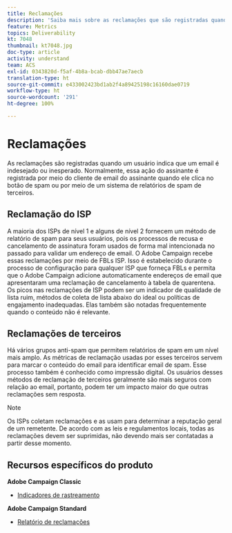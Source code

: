 ```yaml
---
title: Reclamações
description: 'Saiba mais sobre as reclamações que são registradas quando um usuário indica que um email é indesejado ou inesperado. '
feature: Metrics
topics: Deliverability
kt: 7048
thumbnail: kt7048.jpg
doc-type: article
activity: understand
team: ACS
exl-id: 0343820d-f5af-4b8a-bcab-dbb47ae7aecb
translation-type: ht
source-git-commit: e433002423bd1ab2f4a89425198c16160dae0719
workflow-type: ht
source-wordcount: '291'
ht-degree: 100%

---
```


# Reclamações

As reclamações são registradas quando um usuário indica que um email é indesejado ou inesperado. Normalmente, essa ação do assinante é registrada por meio do cliente de email do assinante quando ele clica no botão de spam ou por meio de um sistema de relatórios de spam de terceiros.

## Reclamação do ISP

A maioria dos ISPs de nível 1 e alguns de nível 2 fornecem um método de relatório de spam para seus usuários, pois os processos de recusa e cancelamento de assinatura foram usados de forma mal intencionada no passado para validar um endereço de email. O Adobe Campaign recebe essas reclamações por meio de FBLs ISP. Isso é estabelecido durante o processo de configuração para qualquer ISP que forneça FBLs e permita que o Adobe Campaign adicione automaticamente endereços de email que apresentaram uma reclamação de cancelamento à tabela de quarentena. Os picos nas reclamações de ISP podem ser um indicador de qualidade de lista ruim, métodos de coleta de lista abaixo do ideal ou políticas de engajamento inadequadas. Elas também são notadas frequentemente quando o conteúdo não é relevante.

## Reclamações de terceiros

Há vários grupos anti-spam que permitem relatórios de spam em um nível mais amplo. As métricas de reclamação usadas por esses terceiros servem para marcar o conteúdo do email para identificar email de spam. Esse processo também é conhecido como impressão digital. Os usuários desses métodos de reclamação de terceiros geralmente são mais seguros com relação ao email, portanto, podem ter um impacto maior do que outras reclamações sem resposta.

>[!NOTE]
>
>Os ISPs coletam reclamações e as usam para determinar a reputação geral de um remetente. De acordo com as leis e regulamentos locais, todas as reclamações devem ser suprimidas, não devendo mais ser contatadas a partir desse momento.

## Recursos específicos do produto

**Adobe Campaign Classic**

* [Indicadores de rastreamento](https://experienceleague.adobe.com/docs/campaign-classic/using/reporting/reports-on-deliveries/delivery-reports.html?lang=pt-BR#tracking-indicators)

**Adobe Campaign Standard**

* [Relatório de reclamações](https://experienceleague.adobe.com/docs/campaign-standard/using/reporting/list-of-reports/complaints.html?lang=pt-BR#reporting)
